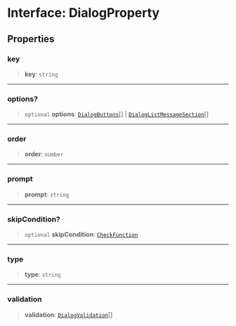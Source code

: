 # Interface: DialogProperty

## Properties

### key

> **key**: `string`

***

### options?

> `optional` **options**: [`DialogButtons`](/reference/structures/Dialog/interfaces/DialogButtons.md)[] \| [`DialogListMessageSection`](/reference/structures/Dialog/interfaces/DialogListMessageSection.md)[]

***

### order

> **order**: `number`

***

### prompt

> **prompt**: `string`

***

### skipCondition?

> `optional` **skipCondition**: [`CheckFunction`](/reference/structures/Dialog/type-aliases/CheckFunction.md)

***

### type

> **type**: `string`

***

### validation

> **validation**: [`DialogValidation`](/reference/structures/Dialog/interfaces/DialogValidation.md)[]
